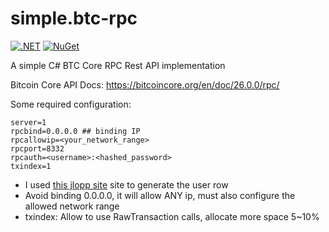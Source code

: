 # simple.btc-rpc

[![.NET](https://github.com/RafaelEstevamReis/simple.btc-rpc/actions/workflows/dotnet.yml/badge.svg)](https://github.com/RafaelEstevamReis/simple.btc-rpc)
[![NuGet](https://img.shields.io/nuget/v/Simple.BTC)](https://www.nuget.org/packages/Simple.BTC)


A simple C# BTC Core RPC Rest API implementation

Bitcoin Core API Docs: https://bitcoincore.org/en/doc/26.0.0/rpc/

Some required configuration:
~~~
server=1
rpcbind=0.0.0.0 ## binding IP
rpcallowip=<your_network_range>
rpcport=8332
rpcauth=<username>:<hashed_password>
txindex=1
~~~

* I used [this jlopp site](https://jlopp.github.io/bitcoin-core-rpc-auth-generator/) site to generate the user row
* Avoid binding 0.0.0.0, it will allow ANY ip, must also configure the allowed network range
* txindex: Allow to use RawTransaction calls, allocate more space 5~10%
